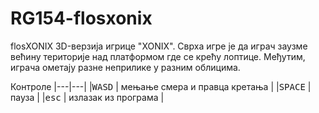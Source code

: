 # RG154-flosxonix
flosXONIX
3D-верзија игрице "XONIX". Сврха игре је да играч заузме већину територије над платформом где се крећу лоптице. Међутим, играча ометају разне неприлике у разним облицима.

Контроле
|---|---|
|<kbd>W</kbd><kbd>A</kbd><kbd>S</kbd><kbd>D</kbd> | мењање смера и правца кретања |
|<kbd>SPACE</kbd> | пауза |
|<kbd>esc</kbd> | излазак из програма |
